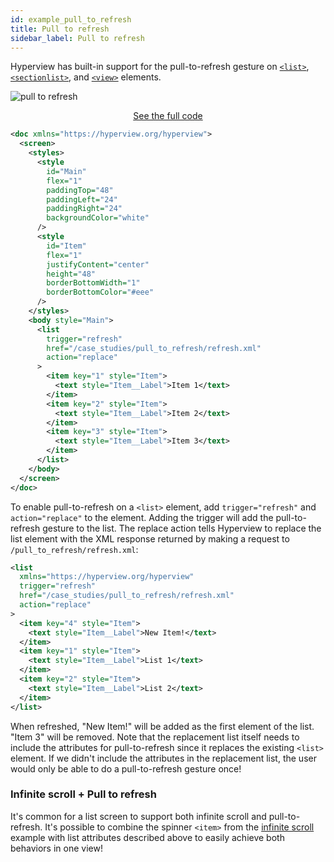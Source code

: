 ```yaml
---
id: example_pull_to_refresh
title: Pull to refresh
sidebar_label: Pull to refresh
---
```


Hyperview has built-in support for the pull-to-refresh gesture on [`<list>`](reference_list), [`<sectionlist>`](reference_sectionlist), and [`<view>`](reference_view) elements.

![pull to refresh](/img/example_pull_to_refresh1.gif)

<div style="text-align:center;margin-bottom:1em;">
  <a class="button" href="https://github.com/Instawork/hyperview/tree/master/examples/case_studies/pull_to_refresh">See the full code</a>
</div>

```xml
<doc xmlns="https://hyperview.org/hyperview">
  <screen>
    <styles>
      <style
        id="Main"
        flex="1"
        paddingTop="48"
        paddingLeft="24"
        paddingRight="24"
        backgroundColor="white"
      />
      <style
        id="Item"
        flex="1"
        justifyContent="center"
        height="48"
        borderBottomWidth="1"
        borderBottomColor="#eee"
      />
    </styles>
    <body style="Main">
      <list
        trigger="refresh"
        href="/case_studies/pull_to_refresh/refresh.xml"
        action="replace"
      >
        <item key="1" style="Item">
          <text style="Item__Label">Item 1</text>
        </item>
        <item key="2" style="Item">
          <text style="Item__Label">Item 2</text>
        </item>
        <item key="3" style="Item">
          <text style="Item__Label">Item 3</text>
        </item>
      </list>
    </body>
  </screen>
</doc>
```

To enable pull-to-refresh on a `<list>` element, add `trigger="refresh"` and `action="replace"` to the element. Adding the trigger will add the pull-to-refresh gesture to the list. The replace action tells Hyperview to replace the list element with the XML response returned by making a request to `/pull_to_refresh/refresh.xml`:

```xml
<list
  xmlns="https://hyperview.org/hyperview"
  trigger="refresh"
  href="/case_studies/pull_to_refresh/refresh.xml"
  action="replace"
>
  <item key="4" style="Item">
    <text style="Item__Label">New Item!</text>
  </item>
  <item key="1" style="Item">
    <text style="Item__Label">List 1</text>
  </item>
  <item key="2" style="Item">
    <text style="Item__Label">List 2</text>
  </item>
</list>
```

When refreshed, "New Item!" will be added as the first element of the list. "Item 3" will be removed. Note that the replacement list itself needs to include the attributes for pull-to-refresh since it replaces the existing `<list>` element. If we didn't include the attributes in the replacement list, the user would only be able to do a pull-to-refresh gesture once!

### Infinite scroll + Pull to refresh

It's common for a list screen to support both infinite scroll and pull-to-refresh. It's possible to combine the spinner `<item>` from the [infinite scroll](/docs/example_infinite_scroll) example with list attributes described above to easily achieve both behaviors in one view!
